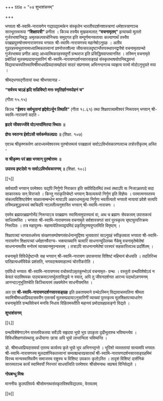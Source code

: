 +++
title = "०४ शुभाशंसनम्"

+++

भगवता श्री-स्वामि-नारायणेन गद्यपद्यात्मकेन संस्कृतेन भारतीयदर्शनशास्त्राणां धर्मशास्त्राणाञ्च सारभूतस्वरूपा **“शिक्षापत्री”** प्रणीता । किञ्च तस्यैव मुखकमलात् **“वचनामृतम्”** इत्याख्यो मूलतो गुर्जरभाषानिबद्धः अमृतकल्पवचोनिचयः समुद्गत इति सम्पूर्णमानवतायाः कल्याणार्थं तस्यैव परब्रह्मपुरुषोत्तमनारायणस्य भगवतः श्री-स्वामि-नारायणस्य महानेषोऽनुग्रहः । अतीव गूढरहस्यभूतानामाध्यात्मिकतत्त्वानां प्रश्नोत्तरशैल्या जीवत्सरलदृष्टान्तैरुपस्थापनद्वारैषो वचनामृतग्रन्थो गुर्जरभाषया प्रणीत आद्य आध्यात्मिकरहस्यपूर्णो ग्रन्थराज इति प्रसिद्धिमवाप्तवानस्ति । तस्मिन् वचनामृते प्रबोधितं मूलसम्प्रदायानुसारिणं श्री-स्वामि-नारायणदर्शनसारसङ्ग्रहं संस्कृतभाषयोपनिबद्धवन्तं विद्यावाचस्पतिस्वामिश्रीमाधवप्रियदासमहोदयं सादरं सप्रणामम् अभिनन्दनञ्च व्याहृत्य परमो मोदोऽनुभूयते मया ।

श्रीमद्भगवद्गीतायां यथा श्रीभगवानाह -

**“सर्वस्य चाऽहं हृदि सन्निविष्टो मत्तः स्मृतिर्ज्ञानमपोहनं च”** 

(गीता १५.१५)

किञ्च **“ईश्वरः सर्वभूतानां हृद्देशेऽर्जुन तिष्ठति”** (गीता १८.६१) तथा शिक्षापत्र्यामीश्वरं निरूपयन् भगवान् श्री-स्वामि-नारायणो वदति -

**हृदये जीववज्जीवे योऽन्तर्यामितया स्थितः ॥** 

**ज्ञेयः स्वतन्त्र ईशोऽसौ सर्वकर्मफलप्रदः ॥** (शिक्षा. १०७)

एवञ्च श्रीकृष्णरूपेण आराध्यस्येश्वरस्य पुरुषोत्तमत्वं परब्रह्मत्वं सर्वाऽऽविर्भावकारणत्वञ्च तत्रोररीकृतम् अस्ति -

**स  श्रीकृष्णः परं ब्रह्म भगवान् पुरुषोत्तमः ॥** 

**उपास्य इष्टदेवो नः सर्वाऽऽविर्भावकारणम् ॥** (शिक्षा. १०८)

[[५]]

सर्वव्यापी भगवान् परमेश्वरः यद्यपि निर्गुणो निराकार इति सर्वविदितमिदं तथ्यं तथाऽपि सः निजाऽक्षरपदे सदा साकाररूपः सन् विराजते । किन्तु नराकृतिचेष्टो भगवान् कैवल्यरूपो निर्गुण इति विज्ञेयः । परमात्मनस्तस्य संकल्पविशिष्टवेषेण साक्षात्सम्बन्धेन मायाऽपि अक्षरधामतुल्या निर्गुणा भवतीत्यतो भगवतो मायायां प्रवेशे सत्यपि तस्मिन्नशुद्धत्वभयं क्वचिदपि नाऽस्तीत्यनुशास्ति भगवान् श्री-स्वामि-नारायणः ।

एवमेव ब्रह्मपरब्रह्मणोर्भेदं निरूप्याऽत्र परब्रह्मणः स्वामित्वमुपास्यत्वं वा, अथ च ब्रह्मणः सेवकत्वम् उपासकत्वं साधितमस्ति । भगवतः श्री-स्वामि-नारायणस्य वचनामृते सर्वशास्त्रगतं सारं पुरस्कृत्य सृष्ट्युत्पत्तिक्रमः निरूपितः । तत्र महापुरुष- महामायेतिरूपद्वयमिदं प्रकृतिपुरुषयुगलमिति विमृष्टम् ।

शिक्षापत्र्यां भागवतधर्मस्य संरक्षणसम्पोषणसंवर्धनान्युद्दिश्य भुव्यवतारं साऽनुग्रहं स्वीकृतवता भगवता श्री-स्वामि-नारायणेन शिक्षापत्र्यां धर्मज्ञानवैराग्य- भक्त्याख्यानि चत्वारि साधनान्युल्लिख्य नैकेषु वचनामृतेष्वेतेषां साधनानामतीव मनोरमं व्याख्यानमुपन्यस्तम् । तत्राऽपि साधनानामेतेषां परस्परं सहकारित्वञ्च प्रदर्शितम् ।

वचनामृते विविधैर्दृष्टान्तैः सह भगवान् श्री-स्वामि-नारायण उपासनाया विशिष्टं महिमानं बोधयति । तदतिरिच्य पातिव्रत्यधर्मविवेकं प्रशंसति, भगवदाश्रयमाहात्म्यं चोररीकरोति ।

एवंविधो भगवतः श्री-स्वामि-नारायणस्य वचोरूपोऽमृतकुम्भोऽयं वचनामृत- ग्रन्थः । वस्तुतो ग्रन्थविशेषोऽयं न केवलं पाठविषयकः पाठ्यक्रमाऽन्तर्भूततासिद्धये न स्यात्, अपि तु जीवनदर्शनत आरभ्य पदार्थाऽवगमनम् आनन्दाऽनुभूतिश्चेति किञ्चित्परमं लक्ष्यमेतेन साधनीयमस्ति ।

अत एव **श्री-स्वामि-नारायणदर्शनसारसङ्ग्रहः** इति प्रकाश्यमाने ग्रन्थेऽस्मिन् विद्यावाचस्पतिना श्रीमता स्वामिश्रीमाधवप्रियदासवर्येण एतत्सर्वं मूलसम्प्रदायाऽनुसारिणीं व्याख्यां पुरस्कृत्य मूलशिक्षापत्र्याधारेण वचनामृतेति ग्रन्थविवेचनं मनसि निधाय विहितमस्तीति महानयं प्रमोदावहप्रसङ्गो विद्यते ।

**शुभाशंसनम्** 

[[६]]

ग्रन्थविशेषेणाऽनेन वास्तविकतया सर्वेऽपि सहृदया भूयो भूय उपकृता दृढीभूताश्च भविष्यन्त्येव । विविधशिक्षणसंस्थासु अधीयानाः छात्रा अपि भूयो लाभान्विता भविष्यन्ति ।

डो. श्रीमाधवप्रियदासवर्या एतस्य कार्यस्य कृते भूयो भूय अभिनन्द्यन्ते । भूरिशो व्यस्ततायां सत्यामपि भगवतः श्री-स्वामि-नारायणस्य मूलदार्शनिकतत्त्वानां सम्यक्प्रचारप्रसारार्थं श्री-स्वामि-नारायणदर्शनसारसङ्ग्रहमिमं विरच्य मान्यस्वामिवर्येण समाजस्य राष्ट्रस्य च विशिष्ट उपकारः कृतोऽस्ति । तादृशं विशिष्टं दार्शनिकं सारस्वतञ्च कार्यं स्वामिवर्यो निरन्तरं साधयत्विति परमेश्वरः श्रीसोमनाथः सप्रश्रयं विनिवेद्यते ।

**गोपबन्धु मिश्रः** 

माननीयः कुलपतिवर्यः श्रीसोमनाथसंस्कृतविश्वविद्यालयः, वेरावलम्

[[७]]
